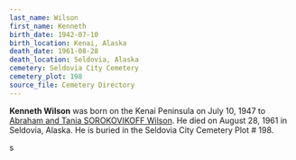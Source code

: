 ```yaml
---
last_name: Wilson
first_name: Kenneth
birth_date: 1942-07-10
birth_location: Kenai, Alaska
death_date: 1961-08-28
death_location: Seldovia, Alaska
cemetery: Seldovia City Cemetery
cemetery_plot: 198
source_file: Cemetery Directory
---
```

**Kenneth Wilson** was born on the Kenai Peninsula on July 10, 1947 to [Abraham and Tania SOROKOVIKOFF Wilson](../_families/Wilson_Family.md).  He died on August 28, 1961 in Seldovia, Alaska.  He is buried in the Seldovia City Cemetery Plot # 198.

s